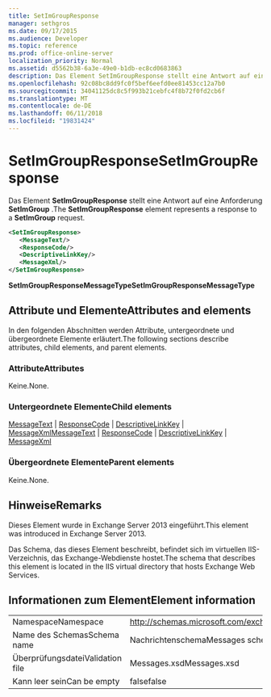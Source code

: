 ```yaml
---
title: SetImGroupResponse
manager: sethgros
ms.date: 09/17/2015
ms.audience: Developer
ms.topic: reference
ms.prod: office-online-server
localization_priority: Normal
ms.assetid: d5562b38-6a3e-49e0-b1db-ec8cd0683863
description: Das Element SetImGroupResponse stellt eine Antwort auf eine Anforderung SetImGroup.
ms.openlocfilehash: 92c08bc8dd9fc0f5bef6eefd0ee81453cc12a7b0
ms.sourcegitcommit: 34041125dc8c5f993b21cebfc4f8b72f0fd2cb6f
ms.translationtype: MT
ms.contentlocale: de-DE
ms.lasthandoff: 06/11/2018
ms.locfileid: "19831424"
---
```

# <a name="setimgroupresponse"></a><span data-ttu-id="23633-103">SetImGroupResponse</span><span class="sxs-lookup"><span data-stu-id="23633-103">SetImGroupResponse</span></span>

<span data-ttu-id="23633-104">Das Element **SetImGroupResponse** stellt eine Antwort auf eine Anforderung **SetImGroup** .</span><span class="sxs-lookup"><span data-stu-id="23633-104">The **SetImGroupResponse** element represents a response to a **SetImGroup** request.</span></span> 
  
```XML
<SetImGroupResponse>
   <MessageText/>
   <ResponseCode/>
   <DescriptiveLinkKey/>
   <MessageXml/>
</SetImGroupResponse>
```

 <span data-ttu-id="23633-105">**SetImGroupResponseMessageType**</span><span class="sxs-lookup"><span data-stu-id="23633-105">**SetImGroupResponseMessageType**</span></span>
## <a name="attributes-and-elements"></a><span data-ttu-id="23633-106">Attribute und Elemente</span><span class="sxs-lookup"><span data-stu-id="23633-106">Attributes and elements</span></span>

<span data-ttu-id="23633-107">In den folgenden Abschnitten werden Attribute, untergeordnete und übergeordnete Elemente erläutert.</span><span class="sxs-lookup"><span data-stu-id="23633-107">The following sections describe attributes, child elements, and parent elements.</span></span>
  
### <a name="attributes"></a><span data-ttu-id="23633-108">Attribute</span><span class="sxs-lookup"><span data-stu-id="23633-108">Attributes</span></span>

<span data-ttu-id="23633-109">Keine.</span><span class="sxs-lookup"><span data-stu-id="23633-109">None.</span></span>
  
### <a name="child-elements"></a><span data-ttu-id="23633-110">Untergeordnete Elemente</span><span class="sxs-lookup"><span data-stu-id="23633-110">Child elements</span></span>

<span data-ttu-id="23633-111">[MessageText](messagetext.md) | [ResponseCode](responsecode.md) | [DescriptiveLinkKey](descriptivelinkkey.md) | [MessageXml](messagexml.md)</span><span class="sxs-lookup"><span data-stu-id="23633-111">[MessageText](messagetext.md) | [ResponseCode](responsecode.md) | [DescriptiveLinkKey](descriptivelinkkey.md) | [MessageXml](messagexml.md)</span></span>
  
### <a name="parent-elements"></a><span data-ttu-id="23633-112">Übergeordnete Elemente</span><span class="sxs-lookup"><span data-stu-id="23633-112">Parent elements</span></span>

<span data-ttu-id="23633-113">Keine.</span><span class="sxs-lookup"><span data-stu-id="23633-113">None.</span></span>
  
## <a name="remarks"></a><span data-ttu-id="23633-114">Hinweise</span><span class="sxs-lookup"><span data-stu-id="23633-114">Remarks</span></span>

<span data-ttu-id="23633-115">Dieses Element wurde in Exchange Server 2013 eingeführt.</span><span class="sxs-lookup"><span data-stu-id="23633-115">This element was introduced in Exchange Server 2013.</span></span>
  
<span data-ttu-id="23633-116">Das Schema, das dieses Element beschreibt, befindet sich im virtuellen IIS-Verzeichnis, das Exchange-Webdienste hostet.</span><span class="sxs-lookup"><span data-stu-id="23633-116">The schema that describes this element is located in the IIS virtual directory that hosts Exchange Web Services.</span></span>
  
## <a name="element-information"></a><span data-ttu-id="23633-117">Informationen zum Element</span><span class="sxs-lookup"><span data-stu-id="23633-117">Element information</span></span>

|||
|:-----|:-----|
|<span data-ttu-id="23633-118">Namespace</span><span class="sxs-lookup"><span data-stu-id="23633-118">Namespace</span></span>  <br/> |http://schemas.microsoft.com/exchange/services/2006/messages  <br/> |
|<span data-ttu-id="23633-119">Name des Schemas</span><span class="sxs-lookup"><span data-stu-id="23633-119">Schema name</span></span>  <br/> |<span data-ttu-id="23633-120">Nachrichtenschema</span><span class="sxs-lookup"><span data-stu-id="23633-120">Messages schema</span></span>  <br/> |
|<span data-ttu-id="23633-121">Überprüfungsdatei</span><span class="sxs-lookup"><span data-stu-id="23633-121">Validation file</span></span>  <br/> |<span data-ttu-id="23633-122">Messages.xsd</span><span class="sxs-lookup"><span data-stu-id="23633-122">Messages.xsd</span></span>  <br/> |
|<span data-ttu-id="23633-123">Kann leer sein</span><span class="sxs-lookup"><span data-stu-id="23633-123">Can be empty</span></span>  <br/> |<span data-ttu-id="23633-124">false</span><span class="sxs-lookup"><span data-stu-id="23633-124">false</span></span>  <br/> |
   

